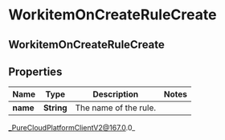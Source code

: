 # WorkitemOnCreateRuleCreate

## WorkitemOnCreateRuleCreate

## Properties

|Name | Type | Description | Notes|
|------------ | ------------- | ------------- | -------------|
| **name** | **String** | The name of the rule. | |



_PureCloudPlatformClientV2@167.0.0_
